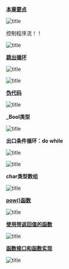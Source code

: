 **<u>本章要点</u>**

![title](https://leanote.com/api/file/getImage?fileId=5e58cd59ab644168a4006295)

控制程序流！！

![title](https://leanote.com/api/file/getImage?fileId=5e58ce91ab644168a40062d7)


**<u>跳出循环</u>**

![title](https://leanote.com/api/file/getImage?fileId=5e58d58bab644168a4006440)

![title](https://leanote.com/api/file/getImage?fileId=5e58d858ab644168a40064c9)

**<u>伪代码</u>**

![title](https://leanote.com/api/file/getImage?fileId=5e58d979ab64416aab0063bf)

**_Bool类型**

![title](https://leanote.com/api/file/getImage?fileId=5e59c5f1ab64413196001362)

**出口条件循环：do while**

![title](https://leanote.com/api/file/getImage?fileId=5e5a2321ab6441319600245a)

![title](https://leanote.com/api/file/getImage?fileId=5e5a2431ab64413196002494)

**char类型数组**

![title](https://leanote.com/api/file/getImage?fileId=5e5a860aab644133940037c8)


**<u>pow()函数</u>**

![title](https://leanote.com/api/file/getImage?fileId=5e5a93d3ab64413394003a3f)

**<u>使用带返回值的函数</u>**

![title](https://leanote.com/api/file/getImage?fileId=5e5a959fab64413394003aa1)

**<u>函数接口和函数实现</u>**

![title](https://leanote.com/api/file/getImage?fileId=5e5a9687ab644131960039c0)